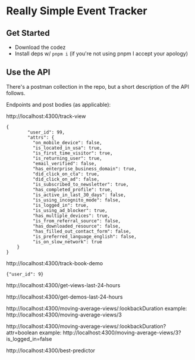 # Really Simple Event Tracker

## Get Started

- Download the codez
- Install deps w/ `pnpm i` (if you're not using pnpm I accept your apology)

## Use the API

There's a postman collection in the repo, but a short description of the API follows.

Endpoints and post bodies (as applicable):

http://localhost:4300/track-view

```
{
        "user_id": 99,
        "attrs": {
          "on_mobile_device": false,
          "is_located_in_usa": true,
          "is_first_time_visitor": true,
          "is_returning_user": true,
          "email_verified": false,
          "has_enterprise_business_domain": true,
          "did_click_on_cta": true,
          "did_click_on_ad": false,
          "is_subscribed_to_newsletter": true,
          "has_completed_profile": true,
          "is_active_in_last_30_days": false,
          "is_using_incognito_mode": false,
          "is_logged_in": true,
          "is_using_ad_blocker": true,
          "has_multiple_devices": true,
          "is_from_referral_source": false,
          "has_downloaded_resource": false,
          "has_filled_out_contact_form": false,
          "is_preferred_language_english": false,
          "is_on_slow_network": true
    }
}
```

http://localhost:4300/track-book-demo

```
{"user_id": 9}
```

http://localhost:4300/get-views-last-24-hours

http://localhost:4300/get-demos-last-24-hours

http://localhost:4300/moving-average-views/:lookbackDuration
example: http://localhost:4300/moving-average-views/3

http://localhost:4300/moving-average-views/:lookbackDuration?attr=boolean
example: http://localhost:4300/moving-average-views/3?is_logged_in=false

http://localhost:4300/best-predictor
